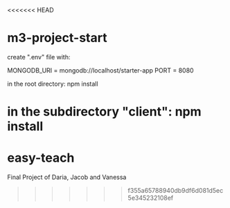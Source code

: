 <<<<<<< HEAD
# m3-project-start

create ".env" file with:

MONGODB_URI = mongodb://localhost/starter-app
PORT = 8080


in the root directory:
npm install

in the subdirectory "client":
npm install
=======
# easy-teach
Final Project of Daria, Jacob and Vanessa
>>>>>>> f355a65788940db9df6d081d5ec5e345232108ef
